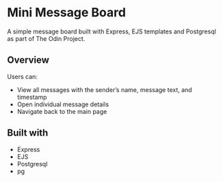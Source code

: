 # Mini Message Board

A simple message board built with Express, EJS templates and Postgresql as part of The Odin Project.

## Overview

Users can:

- View all messages with the sender’s name, message text, and timestamp
- Open individual message details
- Navigate back to the main page

## Built with

- Express
- EJS
- Postgresql
- pg
